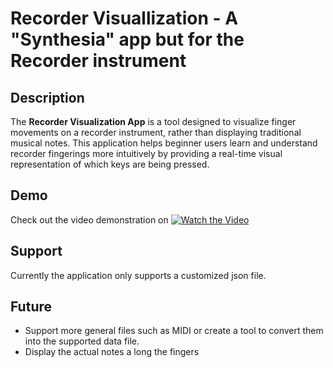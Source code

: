 # Recorder Visuallization - A "Synthesia" app but for the Recorder instrument


## Description
The **Recorder Visualization App** is a tool designed to visualize finger movements on a recorder instrument, rather than displaying traditional musical notes. This application helps beginner users learn and understand recorder fingerings more intuitively by providing a real-time visual representation of which keys are being pressed.

## Demo

Check out the video demonstration on [![Watch the Video](https://img.youtube.com/vi/xh0dC6pKL80/hqdefault.jpg)](https://www.youtube.com/watch?v=xh0dC6pKL80)

## Support
Currently the application only supports a customized json file.

## Future
- Support more general files such as MIDI or create a tool to convert them into the supported data file.
- Display the actual notes a long the fingers